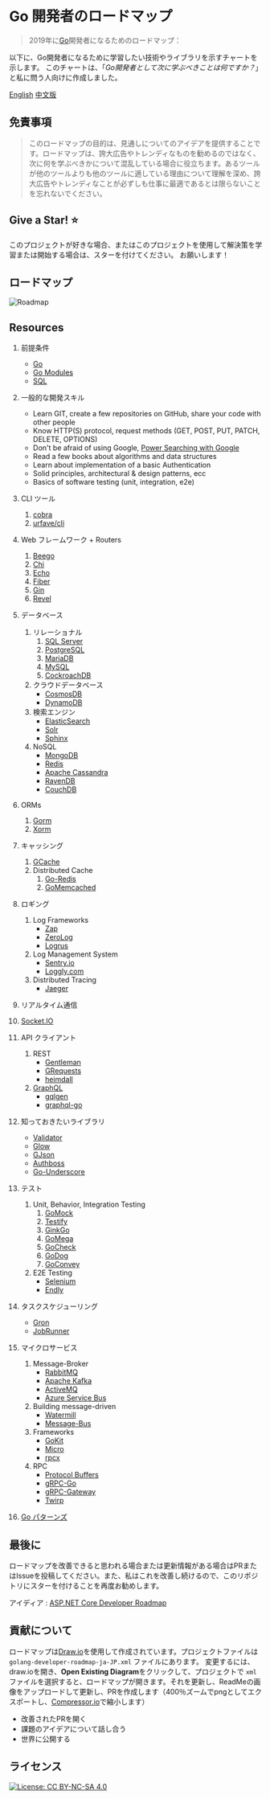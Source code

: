 # Go 開発者のロードマップ

> 2019年に[Go](https://golang.org/)開発者になるためのロードマップ：

以下に、Go開発者になるために学習したい技術やライブラリを示すチャートを示します。 このチャートは、「*Go開発者として次に学ぶべきことは何ですか？*」と私に問う人向けに作成しました。

[English](../../ReadMe.md)
[中文版](./i18n/zh-CN/ReadMe-zh-CN.md)

## 免責事項

> このロードマップの目的は、見通しについてのアイデアを提供することです。ロードマップは、誇大広告やトレンディなものを勧めるのではなく、次に何を学ぶべきかについて混乱している場合に役立ちます。あるツールが他のツールよりも他のツールに適している理由について理解を深め、誇大広告やトレンディなことが必ずしも仕事に最適であるとは限らないことを忘れないでください。

## Give a Star! :star:

このプロジェクトが好きな場合、またはこのプロジェクトを使用して解決策を学習または開始する場合は、スターを付けてください。 お願いします！

## ロードマップ

![Roadmap](./golang-developer-roadmap-ja-JP.png)

## Resources

1. 前提条件 

   - [Go](https://golangbot.com/)
   - [Go Modules](https://blog.golang.org/using-go-modules)
   - [SQL](https://www.w3schools.com/sql/default.asp)

2. 一般的な開発スキル

   - Learn GIT, create a few repositories on GitHub, share your code with other people
   - Know HTTP(S) protocol, request methods (GET, POST, PUT, PATCH, DELETE, OPTIONS)
   - Don't be afraid of using Google, [Power Searching with Google](http://www.powersearchingwithgoogle.com/)
   - Read a few books about algorithms and data structures
   - Learn about implementation of a basic Authentication
   - Solid principles, architectural & design patterns, ecc
   - Basics of software testing (unit, integration, e2e)

3. CLI ツール
   1. [cobra](https://github.com/spf13/cobra)
   2. [urfave/cli](https://github.com/urfave/cli)

4. Web フレームワーク + Routers

   1. [Beego](https://github.com/astaxie/beego)
   2. [Chi](https://github.com/go-chi/chi)
   3. [Echo](https://github.com/labstack/echo)
   4. [Fiber](https://github.com/gofiber/fiber)
   5. [Gin](https://github.com/gin-gonic/gin)
   6. [Revel](https://github.com/revel/revel)

5. データベース

   1. リレーショナル
      1. [SQL Server](https://www.microsoft.com/en-us/sql-server/sql-server-2017)
      2. [PostgreSQL](https://www.postgresql.org/)
      3. [MariaDB](https://mariadb.org/)
      4. [MySQL](https://www.mysql.com/)
      5. [CockroachDB](https://www.cockroachlabs.com/) 
   2. クラウドデータベース
      - [CosmosDB](https://docs.microsoft.com/en-us/azure/cosmos-db)
      - [DynamoDB](https://aws.amazon.com/dynamodb/)
   3. 検索エンジン
      - [ElasticSearch](https://www.elastic.co/)
      - [Solr](http://lucene.apache.org/solr/)
      - [Sphinx](http://sphinxsearch.com/)
   4. NoSQL
      - [MongoDB](https://www.mongodb.com/)
      - [Redis](https://redis.io/)
      - [Apache Cassandra](http://cassandra.apache.org/)
      - [RavenDB](https://github.com/ravendb/ravendb)
      - [CouchDB](http://couchdb.apache.org/)

6. ORMs

   1. [Gorm](https://github.com/jinzhu/gorm)
   2. [Xorm](https://github.com/go-xorm/xorm)

7. キャッシング

   1. [GCache](https://github.com/bluele/gcache)
   2. Distributed Cache
      1. [Go-Redis](https://github.com/go-redis/redis)
      2. [GoMemcached](https://github.com/bradfitz/gomemcache)

8. ロギング

   1. Log Frameworks
      - [Zap](https://github.com/uber-go/zap)
      - [ZeroLog](https://github.com/rs/zerolog)
      - [Logrus](https://github.com/sirupsen/logrus)
   2. Log Management System
      - [Sentry.io](http://sentry.io)
      - [Loggly.com](https://loggly.com)
   3. Distributed Tracing
      - [Jaeger](https://www.jaegertracing.io/)

9.  リアルタイム通信
   4. [Socket.IO](https://socket.io/)

10. API クライアント

    1. REST
       - [Gentleman](https://github.com/h2non/gentleman)
       - [GRequests](https://github.com/kennethreitz/grequests)
       - [heimdall](https://github.com/heimdal/heimdal)
    2. [GraphQL](https://graphql.org/)
       - [gqlgen](https://github.com/99designs/gqlgen)
       - [graphql-go](https://github.com/graph-gophers/graphql-go)

11. 知っておきたいライブラリ

    - [Validator](https://github.com/chriso/validator.js/)
    - [Glow](https://github.com/pytorch/glow)
    - [GJson](https://github.com/tidwall/gjson)
    - [Authboss](https://github.com/volatiletech/authboss)
    - [Go-Underscore](https://github.com/ahl5esoft/golang-underscore)

12. テスト

    1. Unit, Behavior, Integration Testing
       1. [GoMock](https://github.com/golang/mock)
       2. [Testify](https://github.com/stretchr/testify)
       3. [GinkGo](https://github.com/onsi/ginkgo)
       4. [GoMega](https://github.com/onsi/gomega)
       5. [GoCheck](https://github.com/go-check/check)
       6. [GoDog](https://github.com/DATA-DOG/godog)
       7. [GoConvey](https://github.com/smartystreets/goconvey)
    2. E2E Testing
       - [Selenium](https://github.com/tebeka/selenium)
       - [Endly](https://github.com/viant/endly)

13. タスクスケジューリング

    - [Gron](https://github.com/roylee0704/gron)
    - [JobRunner](https://github.com/bamzi/jobrunner)

14. マイクロサービス

    1. Message-Broker
       - [RabbitMQ](https://www.rabbitmq.com/tutorials/tutorial-one-go.html)
       - [Apache Kafka](https://kafka.apache.org/)
       - [ActiveMQ](https://github.com/apache/activemq)
       - [Azure Service Bus](https://docs.microsoft.com/en-us/azure/service-bus-messaging/service-bus-messaging-overview)
    2. Building message-driven
       - [Watermill](https://github.com/ThreeDotsLabs/watermill)
       - [Message-Bus](https://github.com/vardius/message-bus)
    3. Frameworks
         - [GoKit](https://github.com/go-kit/kit)
         - [Micro](https://github.com/micro/go-micro)
         - [rpcx](https://github.com/smallnest/rpcx)
    4. RPC
         - [Protocol Buffers](https://github.com/protocolbuffers/protobuf)
         - [gRPC-Go](https://github.com/grpc/grpc-go)
         - [gRPC-Gateway](https://github.com/grpc-ecosystem/grpc-gateway)
         - [Twirp](https://github.com/twitchtv/twirp)

15. [Go パターンズ](https://github.com/tmrts/go-patterns)

## 最後に

ロードマップを改善できると思われる場合または更新情報がある場合はPRまたはIssueを投稿してください。また、私はこれを改善し続けるので、このリポジトリにスターを付けることを再度お勧めします。

アイディア : [ASP.NET Core Developer Roadmap](https://github.com/MoienTajik/AspNetCore-Developer-Roadmap)

## 貢献について

ロードマップは[Draw.io](https://www.draw.io/)を使用して作成されています。プロジェクトファイルは  `golang-developer-roadmap-ja-JP.xml` ファイルにあります。 変更するには、draw.ioを開き、**Open Existing Diagram**をクリックして、プロジェクトで `xml` ファイルを選択すると、ロードマップが開きます。それを更新し、ReadMeの画像をアップロードして更新し、PRを作成します（400％ズームでpngとしてエクスポートし、[Compressor.io](https://compressor.io/compress)で縮小します）

- 改善されたPRを開く
- 課題のアイデアについて話し合う
- 世界に公開する

## ライセンス

[![License: CC BY-NC-SA 4.0](https://img.shields.io/badge/License-CC%20BY--NC--SA%204.0-lightgrey.svg)](https://creativecommons.org/licenses/by-nc-sa/4.0/)

